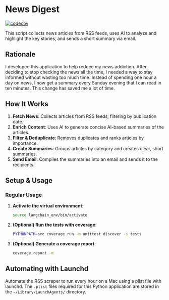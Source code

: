 # News Digest

[![codecov](https://codecov.io/gh/masikonis/news-digest/branch/main/graph/badge.svg)](https://codecov.io/gh/masikonis/news-digest)

This script collects news articles from RSS feeds, uses AI to analyze and highlight the key stories, and sends a short summary via email.

## Rationale

I developed this application to help reduce my news addiction. After deciding to stop checking the news all the time, I needed a way to stay informed without wasting too much time. Instead of spending one hour a day on news, I now get a summary every Sunday evening that I can read in ten minutes. This change has saved me a lot of time.

## How It Works

1. **Fetch News**: Collects articles from RSS feeds, filtering by publication date.
2. **Enrich Content**: Uses AI to generate concise AI-based summaries of the articles.
3. **Filter & Deduplicate**: Removes duplicates and ranks articles by importance.
4. **Create Summaries**: Groups articles by category and creates clear, short summaries.
5. **Send Email**: Compiles the summaries into an email and sends it to the recipients.

## Setup & Usage

### Regular Usage

1. **Activate the virtual environment**:
    ```sh
    source langchain_env/bin/activate
    ```

2. **(Optional) Run the tests with coverage**:
    ```sh
    PYTHONPATH=src coverage run -m unittest discover -s tests
    ```

3. **(Optional) Generate a coverage report**:
    ```sh
    coverage report -m
    ```

## Automating with Launchd

Automate the RSS scraper to run every hour on a Mac using a plist file with launchd. The `.plist` files required for this Python application are stored in the `~/Library/LaunchAgents/` directory.
